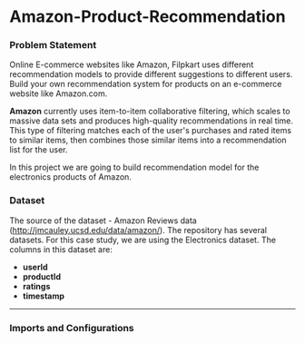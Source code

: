 # Amazon-Product-Recommendation

### Problem Statement
Online E-commerce websites like Amazon, Filpkart uses different recommendation models to provide different suggestions to different users. Build your own recommendation system for products on an e-commerce website like Amazon.com.

**Amazon** currently uses item-to-item collaborative filtering, which scales to massive data sets and produces high-quality recommendations in real time. This type of filtering matches each of the user's purchases and rated items to similar items, then combines those similar items into a recommendation list for the user.

In this project we are going to build recommendation model for the electronics products of Amazon. 
### Dataset
The source of the dataset  - Amazon Reviews data (http://jmcauley.ucsd.edu/data/amazon/). The repository has several datasets. For this case study, we are using the Electronics dataset. The columns in this dataset are:
- **userId**
- **productId**
- **ratings**
- **timestamp**

---
### Imports and Configurations
